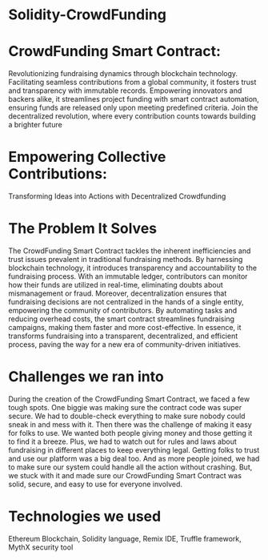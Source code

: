 # Solidity-CrowdFunding

# CrowdFunding Smart Contract: 
Revolutionizing fundraising dynamics through blockchain technology. Facilitating seamless contributions from a global community, it fosters trust and transparency with immutable records. Empowering innovators and backers alike, it streamlines project funding with smart contract automation, ensuring funds are released only upon meeting predefined criteria. Join the decentralized revolution, where every contribution counts towards building a brighter future

# Empowering Collective Contributions: 
Transforming Ideas into Actions with Decentralized Crowdfunding

# The Problem It Solves
The CrowdFunding Smart Contract tackles the inherent inefficiencies and trust issues prevalent in traditional fundraising methods. By harnessing blockchain technology, it introduces transparency and accountability to the fundraising process. With an immutable ledger, contributors can monitor how their funds are utilized in real-time, eliminating doubts about mismanagement or fraud. Moreover, decentralization ensures that fundraising decisions are not centralized in the hands of a single entity, empowering the community of contributors. By automating tasks and reducing overhead costs, the smart contract streamlines fundraising campaigns, making them faster and more cost-effective. In essence, it transforms fundraising into a transparent, decentralized, and efficient process, paving the way for a new era of community-driven initiatives.

# Challenges we ran into
During the creation of the CrowdFunding Smart Contract, we faced a few tough spots. One biggie was making sure the contract code was super secure. We had to double-check everything to make sure nobody could sneak in and mess with it. Then there was the challenge of making it easy for folks to use. We wanted both people giving money and those getting it to find it a breeze. Plus, we had to watch out for rules and laws about fundraising in different places to keep everything legal. Getting folks to trust and use our platform was a big deal too. And as more people joined, we had to make sure our system could handle all the action without crashing. But, we stuck with it and made sure our CrowdFunding Smart Contract was solid, secure, and easy to use for everyone involved.

# Technologies we used
Ethereum Blockchain, Solidity language, Remix IDE, Truffle framework, MythX security tool
